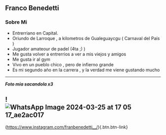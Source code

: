 ## Franco Benedetti
###  Sobre Mi
- Entrerriano en Capital.
- Oriundo de Larroque , a kilometros de Gualeguaycgu ( Carnaval del País )
- Jugador amateour de padel (4ta ;) )
- Me gusta volver a entrerrios a ver a mis viejos y amigos
- Me gusta ir al gym
- Vivo en un pueblo chico , pero de infierno grande
- Es mi segundo año en la carrera , y la verdad me viene gustando mucho 
---
***Foto mia sacandola x3***

!![WhatsApp Image 2024-03-25 at 17 05 17_ae2ac017](https://github.com/pdepviernestm/2024-presentacion-FrancoBenedetti1907/assets/151104177/0ad5b88f-8247-439f-a885-4f6a76350f09)
---
(https://www.instagram.com/franbenedetti__/){.btn.btn-link}
